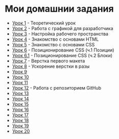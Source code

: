 # **Мои домашнии задания**
* [Урок 1](https://github.com/fvckfish/fvckfish.github.io/tree/master/lesson_1) - Теоретический урок
* [Урок 2](https://github.com/fvckfish/fvckfish.github.io/tree/master/lesson_2) - Работа с графикой для разработчика
* [Урок 3](https://github.com/fvckfish/fvckfish.github.io/tree/master/lesson_3) - Настройка рабочего пространства
* [Урок 4](fvckfish.github.io/lesson_4) - Знакомство с основами HTML
* [Урок 5](fvckfish.github.io/lesson_5) - Знакомство с основами CSS
* [Урок 6](fvckfish.github.io/lesson_6) - Позиционирование CSS (ч.1 Позиции)
* [Урок 6.1](https://fvckfish.github.io/lesson_6_1) - Позиционирование CSS (ч.2 Блоки)
* [Урок 7](https://fvckfish.github.io/lesson_7/) - Верстка первого макета
* [Урок 8](https://fvckfish.github.io/lesson_8/) - Ускорение верстки в разы
* [Урок 9](http://github.com)
* [Урок 10](http://github.com)
* [Урок 11](http://github.com)
* [Урок 12](https://fvckfish.github.io/lesson_12/) - Работа с репозиторием GitHub
* [Урок 13](http://github.com)
* [Урок 14](http://github.com)
* [Урок 15](http://github.com)
* [Урок 16](http://github.com)
* [Урок 17](http://github.com)
* [Урок 18](http://github.com)
* [Урок 19](http://github.com)
* [Урок 20](http://github.com)
